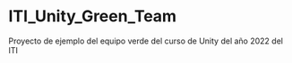 # ITI_Unity_Green_Team
Proyecto de ejemplo del equipo verde del curso de Unity del año 2022 del ITI
